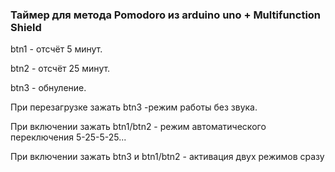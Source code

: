 ### Таймер для метода Pomodoro из arduino uno + Multifunction Shield
btn1 - отсчёт 5 минут.

btn2 - отсчёт 25 минут.

btn3 - обнуление.

При перезагрузке зажать btn3 -режим работы без звука.

При включении зажать btn1/btn2 - режим автоматического переключения 5-25-5-25...

При включении зажать btn3 и btn1/btn2 - активация двух режимов сразу

